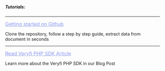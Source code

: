 <h5 className="h5-title" id="php-sdk-new-api-docs">Tutorials:</h5>

---
<a href="https://github.com/veryfi/veryfi-php" target="_blank" style="color: #8B99EE; font-size: 16px;">Getting started on Github</a>

<p className="p-text">Clone the repository, follow a step by step guide, extract data from document in seconds</p>

---
<a href="https://www.veryfi.com/php/" target="_blank" style="color: #8B99EE; font-size: 16px;">Read Veryfi PHP SDK Article</a>

<p className="p-text">Learn more about the Veryfi PHP SDK in our Blog Post</p>